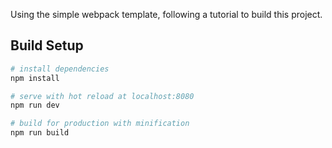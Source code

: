 Using the simple webpack template, following a tutorial to build this project.

## Build Setup

``` bash
# install dependencies
npm install

# serve with hot reload at localhost:8080
npm run dev

# build for production with minification
npm run build
```

